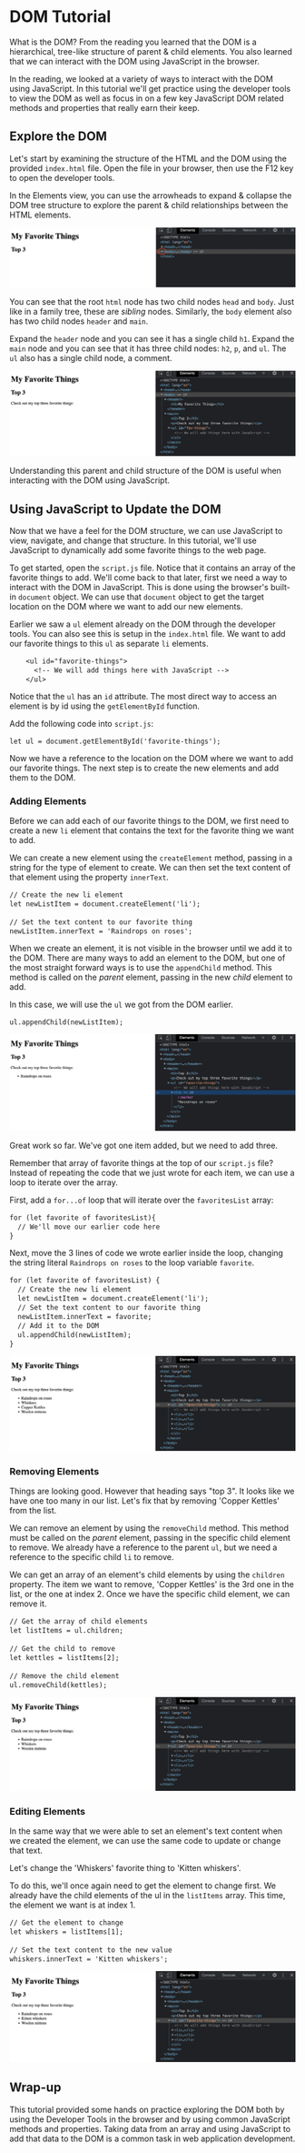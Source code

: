 # DOM Tutorial

What is the DOM? From the reading you learned that the DOM is a hierarchical, tree-like structure of parent & child elements. You also learned that we can interact with the DOM using JavaScript in the browser. 

In the reading, we looked at a variety of ways to interact with the DOM using JavaScript. In this tutorial we'll get practice using the developer tools to view the DOM as well as focus in on a few key JavaScript DOM related methods and properties that really earn their keep. 

## Explore the DOM

Let's start by examining the structure of the HTML and the DOM using the provided  `index.html` file. Open the file in your browser, then use the F12 key to open the developer tools. 

In the Elements view, you can use the arrowheads to expand & collapse the DOM tree structure to explore the parent & child relationships between the HTML elements. 

![Dev Tools - Elements View](/images/dev-tools-elements-expand-collapse.gif)

You can see that the root `html` node has two child nodes `head` and `body`. Just like in a family tree, these are *sibling* nodes. Similarly, the `body` element also has two child nodes `header` and `main`.

Expand the `header` node and you can see it has a single child `h1`. Expand the `main` node and you can see that it has three child nodes: `h2`, `p`, and `ul`. The `ul` also has a single child node, a comment.

![Dev Tools - Elements View - All Expanded](/images/dev-tools-elements-all-expanded.png)

Understanding this parent and child structure of the DOM is useful when interacting with the DOM using JavaScript.


## Using JavaScript to Update the DOM

Now that we have a feel for the DOM structure, we can use JavaScript to view, navigate, and change that structure. In this tutorial, we'll use JavaScript to dynamically add some favorite things to the web page. 

To get started, open the `script.js` file. Notice that it contains an array of the favorite things to add. We'll come back to that later, first we need a way to interact with the DOM in JavaScript. This is done using the browser's built-in `document` object. We can use that `document` object to get the target location on the DOM where we want to add our new elements. 

Earlier we saw a `ul` element already on the DOM through the developer tools. You can also see this is setup in the `index.html` file. We want to add our favorite things to this `ul` as separate `li` elements. 

```
    <ul id="favorite-things">
      <!-- We will add things here with JavaScript -->
    </ul>
```

Notice that the `ul` has an `id` attribute. The most direct way to access an element is by id using the `getElementById` function. 

Add the following code into `script.js`:
```
let ul = document.getElementById('favorite-things');
```

Now we have a reference to the location on the DOM where we want to add our favorite things. The next step is to create the new elements and add them to the DOM.


### Adding Elements

Before we can add each of our favorite things to the DOM, we first need to create a new `li` element that contains the text for the favorite thing we want to add. 

We can create a new element using the `createElement` method, passing in a string for the type of element to create. We can then set the text content of that element using the property `innerText`.

```
// Create the new li element
let newListItem = document.createElement('li');

// Set the text content to our favorite thing
newListItem.innerText = 'Raindrops on roses';
```

When we create an element, it is not visible in the browser until we add it to the DOM. There are many ways to add an element to the DOM, but one of the most straight forward ways is to use the `appendChild` method. This method is called on the *parent* element, passing in the new *child* element to add. 

In this case, we will use the `ul` we got from the DOM earlier.
```
ul.appendChild(newListItem);
```

![DOM Updated](/images/dom-updated-new-li.png)

Great work so far. We've got one item added, but we need to add three. 

Remember that array of favorite things at the top of our `script.js` file? Instead of repeating the code that we just wrote for each item, we can use a loop to iterate over the array.

First, add a `for...of` loop that will iterate over the `favoritesList` array:
```
for (let favorite of favoritesList){
  // We'll move our earlier code here
}
```

Next, move the 3 lines of code we wrote earlier inside the loop, changing the string literal `Raindrops on roses` to the loop variable `favorite`.
```
for (let favorite of favoritesList) {
  // Create the new li element
  let newListItem = document.createElement('li');
  // Set the text content to our favorite thing
  newListItem.innerText = favorite; 
  // Add it to the DOM
  ul.appendChild(newListItem);
}
```

![Favorite Things on DOM](images/dom-updated-favorites-added.png)


### Removing Elements

Things are looking good. However that heading says "top 3". It looks like we have one too many in our list. Let's fix that by removing 'Copper Kettles' from the list. 

We can remove an element by using the `removeChild` method. This method must be called on the *parent* element, passing in the specific child element to remove. We already have a reference to the parent `ul`, but we need a reference to the specific child `li` to remove. 

We can get an array of an element's child elements by using the `children` property. The item we want to remove, 'Copper Kettles' is the 3rd one in the list, or the one at index 2. Once we have the specific child element, we can remove it.

```
// Get the array of child elements
let listItems = ul.children;

// Get the child to remove
let kettles = listItems[2];

// Remove the child element
ul.removeChild(kettles);
```

![Copper Kettles Removed](/images/extra-favorite-removed.png)

### Editing Elements

In the same way that we were able to set an element's text content when we created the element, we can use the same code to update or change that text. 

Let's change the 'Whiskers' favorite thing to 'Kitten whiskers'. 

To do this, we'll once again need to get the element to change first. We already have the child elements of the ul in the `listItems` array. This time, the element we want is at index 1.

```
// Get the element to change
let whiskers = listItems[1];

// Set the text content to the new value
whiskers.innerText = 'Kitten whiskers';
```

![Whiskers Updated](/images/favorite-item-updated.png)

## Wrap-up

This tutorial provided some hands on practice exploring the DOM both by using the Developer Tools in the browser and by using common JavaScript methods and properties. Taking data from an array and using JavaScript to add that data to the DOM is a common task in web application development.